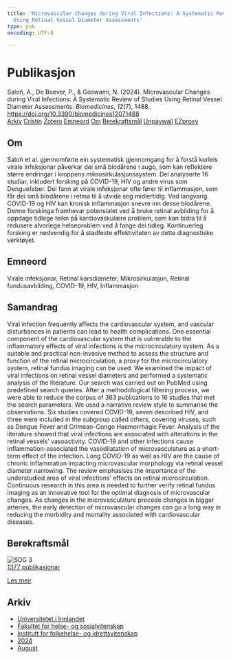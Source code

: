 ```yaml
---
title: 'Microvascular Changes during Viral Infections: A Systematic Review of Studies
  Using Retinal Vessel Diameter Assessments'
type: pub
encoding: UTF-8

---
```

<h1>Publikasjon</h1>
<article id="csl-bib-container-QR4XNK5W" class="csl-bib-container">
  <div class="csl-bib-body"> <div class="csl-entry">Saloň, A., De Boever, P., &#38; Goswami, N. (2024). Microvascular Changes during Viral Infections: A Systematic Review of Studies Using Retinal Vessel Diameter Assessments. <i>Biomedicines</i>, <i>12</i>(7), 1488. <a href="https://doi.org/10.3390/biomedicines12071488">https://doi.org/10.3390/biomedicines12071488</a></div> </div>
  <div class="csl-bib-buttons">
    <a href="#taxonomy-article-QR4XNK5W" alt="archive" class="csl-bib-button">Arkiv</a>
    <a href="https://app.cristin.no/results/show.jsf?id=2287742" alt="Cristin" class="csl-bib-button">Cristin</a>
    <a href="http://zotero.org/groups/5881554/items/QR4XNK5W" alt="Zotero" class="csl-bib-button">Zotero</a>
    <a href="#keywords-article-QR4XNK5W" alt="keywords" class="csl-bib-button">Emneord</a>
    <a href="#about-article-QR4XNK5W" alt="about_pub" class="csl-bib-button">Om</a>
    <a href="#sdg-article-QR4XNK5W" alt="sdg" class="csl-bib-button">Berekraftsmål</a>
    <a href="https://www.mdpi.com/2227-9059/12/7/1488/pdf?version=1720516857" alt="Unpaywall" class="csl-bib-button">Unpaywall</a>
    <a href="https://www.mdpi.com/2227-9059/12/7/1488/pdf?version=1720516857" alt="EZproxy" class="csl-bib-button">EZproxy</a>
  </div>
  <div id="csl-bib-meta-container-QR4XNK5W"></div>
</article>
<div id="csl-bib-meta-QR4XNK5W" class="csl-bib-meta">
  <article id="about-article-QR4XNK5W" class="about_pub-article">
    <h1>Om</h1>
    Saloň et al. gjennomførte ein systematisk gjennomgang for å forstå korleis virale infeksjonar påverkar dei små blodårene i augo, som kan reflektere større endringar i kroppens mikrosirkulasjonssystem. Dei analyserte 16 studiar, inkludert forsking på COVID-19, HIV og andre virus som Denguefeber. Dei fann at virale infeksjonar ofte fører til inflammasjon, som får dei små blodårene i retina til å utvide seg midlertidig. Ved langvarig COVID-19 og HIV kan kronisk inflammasjon snevre inn desse blodårene. Denne forskinga framhevar potensialet ved å bruke retinal avbilding for å oppdage tidlege teikn på kardiovaskulære problem, som kan bidra til å redusere alvorlege helseproblem ved å fange dei tidleg. Kontinuerleg forsking er nødvendig for å stadfeste effektiviteten av dette diagnostiske verktøyet.
  </article>
  <article id="keywords-article-QR4XNK5W" class="keywords-article">
    <h1>Emneord</h1>
    Virale infeksjonar, Retinal karsdiameter, Mikrosirkulasjon, Retinal fundusavbilding, COVID-19, HIV, Inflammasjon
  </article>
  <article id="abstract-article-QR4XNK5W" class="abstract-article">
    <h1>Samandrag</h1>
    Viral infection frequently affects the cardiovascular system, and vascular disturbances in patients can lead to health complications. One essential component of the cardiovascular system that is vulnerable to the inflammatory effects of viral infections is the microcirculatory system. As a suitable and practical non-invasive method to assess the structure and function of the retinal microcirculation, a proxy for the microcirculatory system, retinal fundus imaging can be used. We examined the impact of viral infections on retinal vessel diameters and performed a systematic analysis of the literature. Our search was carried out on PubMed using predefined search queries. After a methodological filtering process, we were able to reduce the corpus of 363 publications to 16 studies that met the search parameters. We used a narrative review style to summarise the observations. Six studies covered COVID-19, seven described HIV, and three were included in the subgroup called others, covering viruses, such as Dengue Fever and Crimean–Congo Haemorrhagic Fever. Analysis of the literature showed that viral infections are associated with alterations in the retinal vessels’ vasoactivity. COVID-19 and other infections cause inflammation-associated the vasodilatation of microvasculature as a short-term effect of the infection. Long COVID-19 as well as HIV are the cause of chronic inflammation impacting microvascular morphology via retinal vessel diameter narrowing. The review emphasises the importance of the understudied area of viral infections’ effects on retinal microcirculation. Continuous research in this area is needed to further verify retinal fundus imaging as an innovative tool for the optimal diagnosis of microvascular changes. As changes in the microvasculature precede changes in bigger arteries, the early detection of microvascular changes can go a long way in reducing the morbidity and mortality associated with cardiovascular diseases.
  </article>
  <article id="sdg-article-QR4XNK5W" class="sdg-article">
    <h1>Berekraftsmål</h1>
    <div class="sdg-container"><div id="sdg3" class="sdg">
        <img src="{{< params subfolder >}}images/sdg/sdg03_nn.png" class="image" alt="SDG 3">
        <div class="sdg-overlay">
          <a href="{{< params subfolder >}}nn/archive/?sdg=3#archive" class="sdg-publication-count"><span>1377</span> publikasjonar</a>
          <p><a href="https://fn.no/om-fn/fns-baerekraftsmaal/god-helse-og-livskvalitet?lang=nno-NO" class="sdg-read-more">Les meir</a></p>
        </div>
      </div></div>
  </article>
  <article id="taxonomy-article-QR4XNK5W" class="taxonomy-article">
    <h1>Arkiv</h1>
    <ul>
      <li><a href="{{< params subfolder >}}nn/archive/?key=3DCRN523">Universitetet i Innlandet</a></li>
      <li><a href="{{< params subfolder >}}nn/archive/?key=IDKFS3MX">Fakultet for helse- og sosialvitenskap</a></li>
      <li><a href="{{< params subfolder >}}nn/archive/?key=FJXE3Z8X">Institutt for folkehelse- og idrettsvitenskap</a></li>
      <li><a href="{{< params subfolder >}}nn/archive/?key=DLUBDP8T">2024</a></li>
      <li><a href="{{< params subfolder >}}nn/archive/?key=YNVHCBJ4">August</a></li>
    </ul>
  </article>
</div>
